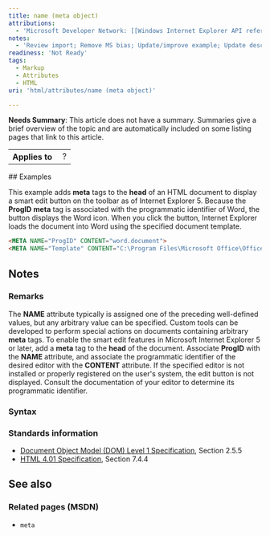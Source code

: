 ```yaml
---
title: name (meta object)
attributions:
  - 'Microsoft Developer Network: [[Windows Internet Explorer API reference](http://msdn.microsoft.com/en-us/library/ie/hh828809%28v=vs.85%29.aspx) Article]'
notes:
  - 'Review import; Remove MS bias; Update/improve example; Update descriptions; Fix lists & compatibility info'
readiness: 'Not Ready'
tags:
  - Markup
  - Attributes
  - HTML
uri: 'html/attributes/name (meta object)'

---
```

**Needs Summary**: This article does not have a summary. Summaries give a brief overview of the topic and are automatically included on some listing pages that link to this article.

<table class="wikitable">
<tr>
<th>
Applies to

</th>
<td>
 ?

</td>
</tr>
</table>
## <span>Examples</span>

This example adds **meta** tags to the **head** of an HTML document to display a smart edit button on the toolbar as of Internet Explorer 5. Because the **ProgID** **meta** tag is associated with the programmatic identifier of Word, the button displays the Word icon. When you click the button, Internet Explorer loads the document into Word using the specified document template.

``` html
<META NAME="ProgID" CONTENT="word.document">
<META NAME="Template" CONTENT="C:\Program Files\Microsoft Office\Office\html.dot">
```

## <span>Notes</span>

### <span>Remarks</span>

The **NAME** attribute typically is assigned one of the preceding well-defined values, but any arbitrary value can be specified. Custom tools can be developed to perform special actions on documents containing arbitrary **meta** tags. To enable the smart edit features in Microsoft Internet Explorer 5 or later, add a **meta** tag to the **head** of the document. Associate **ProgID** with the **NAME** attribute, and associate the programmatic identifier of the desired editor with the **CONTENT** attribute. If the specified editor is not installed or properly registered on the user's system, the edit button is not displayed. Consult the documentation of your editor to determine its programmatic identifier.

### <span>Syntax</span>

### <span>Standards information</span>

-   [Document Object Model (DOM) Level 1 Specification](http://go.microsoft.com/fwlink/p/?linkid=161725), Section 2.5.5
-   [HTML 4.01 Specification](http://go.microsoft.com/fwlink/p/?linkid=25320), Section 7.4.4

## <span>See also</span>

### <span>Related pages (MSDN)</span>

-   `meta`
